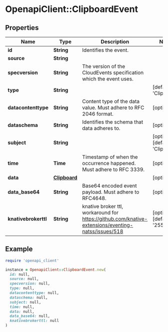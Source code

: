 # OpenapiClient::ClipboardEvent

## Properties

| Name | Type | Description | Notes |
| ---- | ---- | ----------- | ----- |
| **id** | **String** | Identifies the event. |  |
| **source** | **String** |  |  |
| **specversion** | **String** | The version of the CloudEvents specification which the event uses. |  |
| **type** | **String** |  | [default to &#39;Clipboard&#39;] |
| **datacontenttype** | **String** | Content type of the data value. Must adhere to RFC 2046 format. | [optional] |
| **dataschema** | **String** | Identifies the schema that data adheres to. | [optional] |
| **subject** | **String** |  | [optional][default to &#39;Clipboard&#39;] |
| **time** | **Time** | Timestamp of when the occurrence happened. Must adhere to RFC 3339. | [optional] |
| **data** | [**Clipboard**](Clipboard.md) |  | [optional] |
| **data_base64** | **String** | Base64 encoded event payload. Must adhere to RFC4648. | [optional] |
| **knativebrokerttl** | **String** | knative broker ttl, workaround for https://github.com/knative-extensions/eventing-natss/issues/518 | [optional][default to &#39;255&#39;] |

## Example

```ruby
require 'openapi_client'

instance = OpenapiClient::ClipboardEvent.new(
  id: null,
  source: null,
  specversion: null,
  type: null,
  datacontenttype: null,
  dataschema: null,
  subject: null,
  time: null,
  data: null,
  data_base64: null,
  knativebrokerttl: null
)
```

